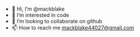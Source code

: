 - 👋 Hi, I’m @mackblake
- 👀 I’m interested in code
- 💞️ I’m looking to collaborate on github
- 📫 How to reach me mackblake44027@gmail.com

<!---
mackblake/mackblake is a ✨ special ✨ repository because its `README.md` (this file) appears on your GitHub profile.
You can click the Preview link to take a look at your changes.
--->
